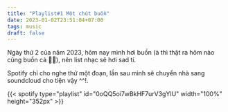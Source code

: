 ```yaml
---
title: "Playlist#1 Một chút buồn"
date: 2023-01-02T23:51:04+07:00
tags: music
draft: false
---
```


Ngày thứ 2 của năm 2023, hôm nay mình hơi buồn (à thì thật ra hôm nào cũng buồn cả 🤦‍♂️), nên list nhạc sẽ hơi sad tí. 

Spotify chỉ cho nghe thử một đoạn, lần sau mình sẽ chuyển nhà sang soundcloud cho tiện vậy ^^!.

{{< spotify type="playlist" id="0oQQ5oi7wBkHF7urV3gYIU" width="100%" height="352px" >}}